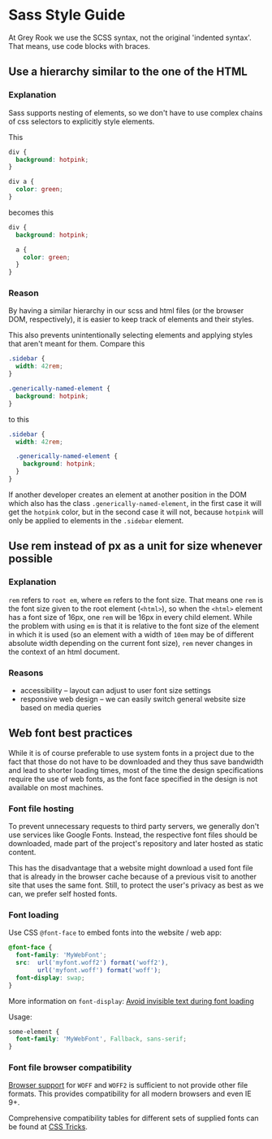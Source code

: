 # Sass Style Guide

At Grey Rook we use the SCSS syntax, not the original 'indented syntax'. That means, use code blocks with braces.

## Use a hierarchy similar to the one of the HTML
### Explanation
Sass supports nesting of elements, so we don't have to use complex chains of css selectors to explicitly style elements.

This
``` css
div {
  background: hotpink;
}

div a {
  color: green;
}
```

becomes this
``` scss
div {
  background: hotpink;

  a {
    color: green;
  }
}
```

### Reason
By having a similar hierarchy in our scss and html files (or the browser DOM, respectively), it is easier to keep track of elements and their styles.  

This also prevents unintentionally selecting elements and applying styles that aren't meant for them. Compare this
``` css
.sidebar {
  width: 42rem;
}

.generically-named-element {
  background: hotpink;
}
```

to this
``` scss
.sidebar {
  width: 42rem;

  .generically-named-element {
    background: hotpink;
  }
}
```

If another developer creates an element at another position in the DOM which also has the class `.generically-named-element`, in the first case it will get the `hotpink` color, but in the second case it will not, because `hotpink` will only be applied to elements in the `.sidebar` element.

## Use rem instead of px as a unit for size whenever possible
### Explanation
`rem` refers to `root em`, where `em` refers to the font size. That means one `rem` is the font size given to the root element (`<html>`), so when the `<html>` element has a font size of 16px, one `rem` will be 16px in every child element. While the problem with using `em` is that it is relative to the font size of the element in which it is used (so an element with a width of `10em` may be of different absolute width depending on the current font size), `rem` never changes in the context of an html document.  
### Reasons
- accessibility – layout can adjust to user font size settings
- responsive web design – we can easily switch general website size based on media queries

## Web font best practices
While it is of course preferable to use system fonts in a project due to the fact that those do not have to be downloaded and they thus save bandwidth and lead to shorter loading times, most of the time the design specifications require the use of web fonts, as the font face specified in the design is not available on most machines.

### Font file hosting
To prevent unnecessary requests to third party servers, we generally don't use services like Google Fonts.
Instead, the respective font files should be downloaded, made part of the project's repository and later hosted as static content.

This has the disadvantage that a website might download a used font file that is already in the browser cache because of a previous visit to another site that uses the same font.
Still, to protect the user's privacy as best as we can, we prefer self hosted fonts.

### Font loading
Use CSS `@font-face` to embed fonts into the website / web app:
```SCSS
@font-face {
  font-family: 'MyWebFont';
  src:  url('myfont.woff2') format('woff2'),
        url('myfont.woff') format('woff');
  font-display: swap; 
}
```

More information on `font-display`: [Avoid invisible text during font loading](https://web.dev/avoid-invisible-text/)

Usage:
```SCSS
some-element {
  font-family: 'MyWebFont', Fallback, sans-serif;
}
```

### Font file browser compatibility
[Browser support](https://caniuse.com/?search=woff) for `WOFF` and `WOFF2` is sufficient to not provide other file formats.
This provides compatibility for all modern browsers and even IE 9+.

Comprehensive compatibility tables for different sets of supplied fonts can be found at [CSS Tricks](https://css-tricks.com/snippets/css/using-font-face/).